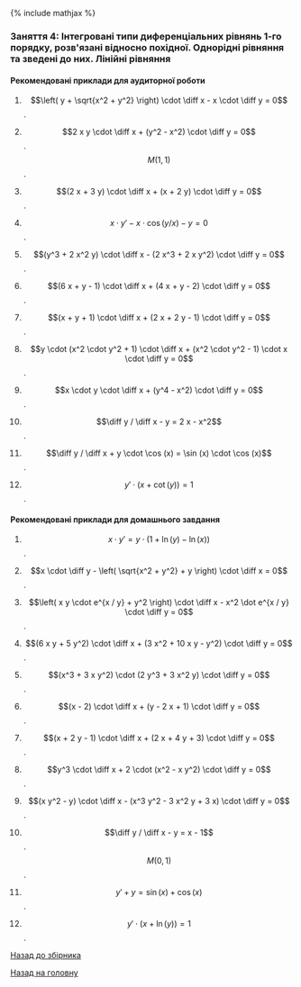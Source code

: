 {% include mathjax %}

### Заняття 4: Інтегровані типи диференціальних рівнянь 1-го порядку, розв'язані відносно похідної. Однорідні рівняння та зведені до них. Лінійні рівняння

#### Рекомендовані приклади для аудиторної роботи

1. $$\left( y + \sqrt{x^2 + y^2} \right) \cdot \diff x - x \cdot \diff y = 0$$.

2. $$2 x y \cdot \diff x + (y^2 - x^2) \cdot \diff y = 0$$.  $$M(1,1)$$.

3. $$(2 x + 3 y) \cdot \diff x + (x + 2 y) \cdot \diff y = 0$$.

4. $$x \cdot y' - x \cdot \cos (y / x) - y = 0$$.

5. $$(y^3 + 2 x^2 y) \cdot \diff x - (2 x^3 + 2 x y^2) \cdot \diff y = 0$$.

6. $$(6 x + y - 1) \cdot \diff x + (4 x + y - 2) \cdot \diff y = 0$$.

7. $$(x + y + 1) \cdot \diff x + (2 x + 2 y - 1) \cdot \diff y = 0$$.

8. $$y \cdot (x^2 \cdot y^2 + 1) \cdot \diff x + (x^2 \cdot y^2 - 1) \cdot x \cdot \diff y = 0$$.

9. $$x \cdot y \cdot \diff x + (y^4 - x^2) \cdot \diff y = 0$$.

10. $$\diff y / \diff x - y = 2 x - x^2$$.

11. $$\diff y / \diff x + y \cdot \cos (x) = \sin (x) \cdot \cos (x)$$.

12. $$y' \cdot (x + \cot (y)) = 1$$.

#### Рекомендовані приклади для домашнього завдання

1. $$x \cdot y' = y \cdot (1 + \ln (y) - \ln (x))$$.

2. $$x \cdot \diff y - \left( \sqrt{x^2 + y^2} + y \right) \cdot \diff x = 0$$.

3. $$\left( x y \cdot e^{x / y} + y^2 \right) \cdot \diff x - x^2 \dot e^{x / y} \cdot \diff y = 0$$.

4. $$(6 x y + 5 y^2) \cdot \diff x + (3 x^2 + 10 x y - y^2) \cdot \diff y = 0$$.

5. $$(x^3 + 3 x y^2) \cdot (2 y^3 + 3 x^2 y) \cdot \diff y = 0$$.

6. $$(x - 2) \cdot \diff x + (y - 2 x + 1) \cdot \diff y = 0$$.

7. $$(x + 2 y - 1) \cdot \diff x + (2 x + 4 y + 3) \cdot \diff y = 0$$.

8. $$y^3 \cdot \diff x + 2 \cdot (x^2 - x y^2) \cdot \diff y = 0$$.

9. $$(x y^2 - y) \cdot \diff x - (x^3 y^2 - 3 x^2 y + 3 x) \cdot \diff y = 0$$.

10. $$\diff y / \diff x - y = x - 1$$.  $$M(0,1)$$.

11. $$y' + y = \sin (x) + \cos (x)$$.

12. $$y' \cdot (x + \ln (y)) = 1$$.

[Назад до збірника](README.md)

[Назад на головну](../README.md)
